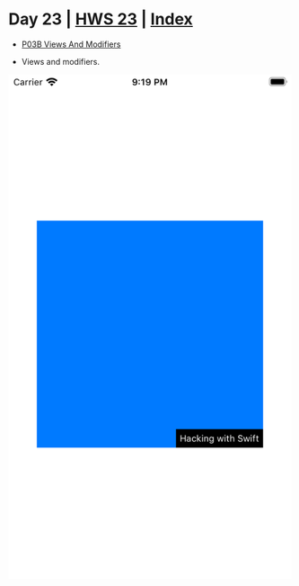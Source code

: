 # Day 23 | [HWS 23](https://www.hackingwithswift.com/100/swiftui/23) | [Index](https://github.com/JulesMoorhouse/100DaysOfSwiftUI/blob/main/README.md)

- [P03B Views And Modifiers](https://github.com/JulesMoorhouse/100DaysOfSwiftUI/tree/main/P03B%20Views%20And%20Modifiers/P03B%20Views%20And%20Modifiers/ContentView.swift)

- Views and modifiers.

<img src="../Images/day23b.png">


